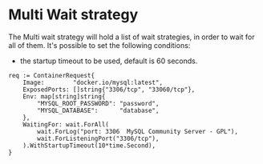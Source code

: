 # Multi Wait strategy

The Multi wait strategy will hold a list of wait strategies, in order to wait for all of them. It's possible to set the following conditions:

- the startup timeout to be used, default is 60 seconds.

```golang
req := ContainerRequest{
    Image:        "docker.io/mysql:latest",
    ExposedPorts: []string{"3306/tcp", "33060/tcp"},
    Env: map[string]string{
        "MYSQL_ROOT_PASSWORD": "password",
        "MYSQL_DATABASE":      "database",
    },
    WaitingFor: wait.ForAll(
        wait.ForLog("port: 3306  MySQL Community Server - GPL"),
        wait.ForListeningPort("3306/tcp"),
    ).WithStartupTimeout(10*time.Second),
}
```
